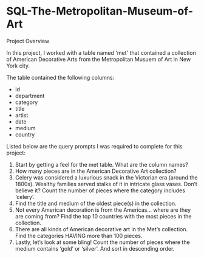 # SQL-The-Metropolitan-Museum-of-Art

Project Overview

In this project, I worked with a table named 'met' that contained a collection of American Decorative Arts from the Metropolitan Musuem of Art in New York city.

The table contained the following columns:

- id
- department
- category
- title
- artist
- date
- medium
- country

Listed below are the query prompts I was required to complete for this project:

1. Start by getting a feel for the met table. What are the column names?
2. How many pieces are in the American Decorative Art collection?
3. Celery was considered a luxurious snack in the Victorian era (around the 1800s). Wealthy families served stalks of it in intricate glass vases. Don’t believe it? Count the number of pieces where the category includes ‘celery’.
4. Find the title and medium of the oldest piece(s) in the collection.
5. Not every American decoration is from the Americas… where are they are coming from? Find the top 10 countries with the most pieces in the collection.
6. There are all kinds of American decorative art in the Met’s collection. Find the categories HAVING more than 100 pieces.
7. Lastly, let’s look at some bling! Count the number of pieces where the medium contains ‘gold’ or ‘silver’. And sort in descending order.
